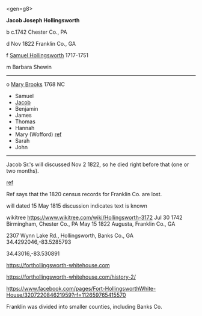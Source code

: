 <gen=g8>

<b>Jacob Joseph Hollingsworth</b>

b c.1742 Chester Co., PA

d Nov 1822 Franklin Co., GA

f [Samuel Hollingsworth](../g9/samuel_hollingsworth_1717.md) 1717-1751

m Barbara Shewin

<hr>

o [Mary Brooks](mary_brooks.md) 1768 NC

- Samuel
- [Jacob](../g7/jacob_hollingsworth_1775.md)
- Benjamin
- James
- Thomas
- Hannah
- Mary (Wofford) [ref](http://www.hollygardens.com/hollingsw/pafg11.htm#2862C)
- Sarah
- John

<hr>

Jacob Sr.'s will discussed Nov 2 1822, so he died right before that (one or two months).

[ref](http://homepages.rootsweb.com/~jayken/hollingsworth/hr/88240232.htm#jacob)

Ref says that the 1820 census records for Franklin Co. are lost.

will dated 15 May 1815
discussion indicates text is known

wikitree
https://www.wikitree.com/wiki/Hollingsworth-3172
Jul 30 1742 Birmingham, Chester Co., PA
May 15 1822 Augusta, Franklin Co., GA

2307 Wynn Lake Rd., Hollingsworth, Banks Co., GA
34.4292046,-83.5285793

34.43016,-83.530891

https://forthollingsworth-whitehouse.com

https://forthollingsworth-whitehouse.com/history-2/

https://www.facebook.com/pages/Fort-HollingsworthWhite-House/320722084621959?rf=112659765415570


Franklin was divided into smaller counties, including Banks Co.